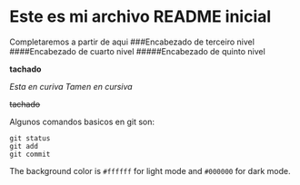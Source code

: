 # Este es mi archivo README inicial
Completaremos a partir de aqui
###Encabezado de terceiro nivel
####Encabezado de cuarto nivel
#####Encabezado de quinto nivel

**tachado**

*Esta en curiva*
_Tamen en cursiva_

~~tachado~~

Algunos comandos basicos en git son:
```
git status
git add 
git commit
```

The background color is `#ffffff` for light mode and `#000000` for dark mode.
